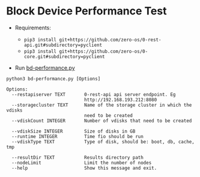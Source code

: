 # Block Device Performance Test


- Requirements:

    * `pip3 install git+https://github.com/zero-os/0-rest-api.git#subdirectory=pyclient`
    * `pip3 install git+https://github.com/zero-os/0-core.git#subdirectory=pyclient`

- Run [bd-performance.py](./bd-performance.py)

```
python3 bd-performance.py [Options]

Options:
  --restapiserver TEXT       0-rest-api api server endpoint. Eg
                             http://192.168.193.212:8080
  --storagecluster TEXT      Name of the storage cluster in which the vdisks
                             need to be created
  --vdiskCount INTEGER       Number of vdisks that need to be created

  --vdiskSize INTEGER        Size of disks in GB
  --runtime INTEGER          Time fio should be run
  --vdiskType TEXT           Type of disk, should be: boot, db, cache, tmp

  --resultDir TEXT           Results directory path
  --nodeLimit                Limit the number of nodes
  --help                     Show this message and exit.
```
